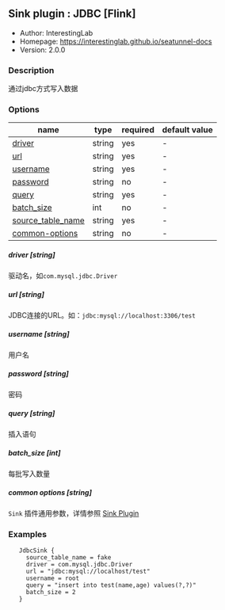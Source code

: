 ## Sink plugin : JDBC [Flink]

* Author: InterestingLab
* Homepage: https://interestinglab.github.io/seatunnel-docs
* Version: 2.0.0

### Description
通过jdbc方式写入数据

### Options
| name | type | required | default value |
| --- | --- | --- | --- |
| [driver](#driver-string) | string | yes | - |
| [url](#url-string) | string | yes | - |
| [username](#username-string) | string | yes | - |
| [password](#password-string) | string | no | - |
| [query](#query-string) | string | yes | - |
| [batch_size](#batch_size-int) | int | no | - |
| [source_table_name](#source_table_name-string) | string | yes | - |
| [common-options](#common-options-string)| string | no | - |

##### driver [string]

驱动名，如`com.mysql.jdbc.Driver`

##### url [string]

JDBC连接的URL。如：`jdbc:mysql://localhost:3306/test`

##### username [string]

用户名

##### password [string]

密码

##### query [string]
插入语句

##### batch_size [int]
每批写入数量

##### common options [string]

`Sink` 插件通用参数，详情参照 [Sink Plugin](/zh-cn/v2/flink/configuration/sink-plugins/)

### Examples
```
   JdbcSink {
     source_table_name = fake
     driver = com.mysql.jdbc.Driver
     url = "jdbc:mysql://localhost/test"
     username = root
     query = "insert into test(name,age) values(?,?)"
     batch_size = 2
   }
```
